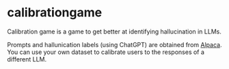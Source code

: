 # calibrationgame

Calibration game is a game to get better at identifying hallucination in LLMs.

Prompts and hallunication labels (using ChatGPT) are obtained from [Alpaca](https://github.com/tatsu-lab/stanford_alpaca). You can use your own dataset to calibrate users to the responses of a different LLM.
